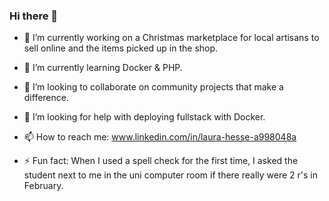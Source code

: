 ### Hi there 👋

- 🔭 I’m currently working on a Christmas marketplace for local artisans to sell online and the items picked up in the shop. 
- 🌱 I’m currently learning Docker & PHP.
- 👯 I’m looking to collaborate on community projects that make a difference. 
- 🤔 I’m looking for help with deploying fullstack with Docker.  
- 📫 How to reach me:  www.linkedin.com/in/laura-hesse-a998048a

- ⚡ Fun fact: When I used a spell check for the first time, I asked the student next to me in the uni computer room if there really were 2 r's in February. 

